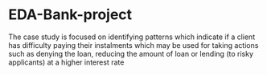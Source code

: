 # EDA-Bank-project
The case study is focused on identifying patterns which indicate if a client has difficulty paying their instalments which may be used for taking actions such as denying the loan, reducing the amount of loan or lending (to risky applicants) at a higher interest rate
